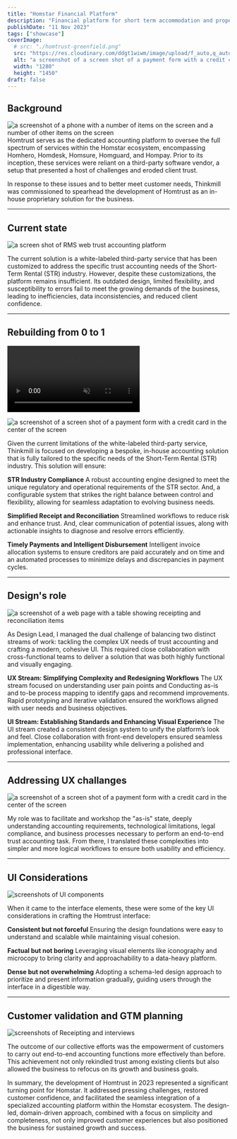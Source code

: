 ```yaml
---
title: "Homstar Financial Platform"
description: "Financial platform for short term accommodation and property managers"
publishDate: "11 Nov 2023"
tags: ["showcase"]
coverImage:
  # src: "./homtrust-greenfield.png"
  src: "https://res.cloudinary.com/ddgt1wiwm/image/upload/f_auto,q_auto/v1/twenty-four-assets/homtrust-greenfield"
  alt: "a screenshot of a screen shot of a payment form with a credit card in the center of the screen"
  width: "1280"
  height: "1450"
draft: false
---
```


## Background

![a screenshot of a phone with a number of items on the screen and a number of other items on the screen](https://res.cloudinary.com/ddgt1wiwm/image/upload/f_auto,q_auto/v1/twenty-four-assets/ov6mvtejyaarbux7ha13)
Homtrust serves as the dedicated accounting platform to oversee the full spectrum of services within the Homstar ecosystem, encompassing Homhero, Homdesk, Homsure, Homguard, and Hompay. Prior to its inception, these services were reliant on a third-party software vendor, a setup that presented a host of challenges and eroded client trust.

In response to these issues and to better meet customer needs, Thinkmill was commissioned to spearhead the development of Homtrust as an in-house proprietary solution for the business.

---

## Current state

![a screen shot of RMS web trust accounting platform](https://res.cloudinary.com/ddgt1wiwm/image/upload/f_auto,q_auto/v1/twenty-four-assets/be7jnwksmfkl7us7kc8h)

The current solution is a white-labeled third-party service that has been customized to address the specific trust accounting needs of the Short-Term Rental (STR) industry. However, despite these customizations, the platform remains insufficient. Its outdated design, limited flexibility, and susceptibility to errors fail to meet the growing demands of the business, leading to inefficiencies, data inconsistencies, and reduced client confidence.


---

## Rebuilding from 0 to 1

<video autoplay="" class="w-full h-full m-0 object-contain" loop="" muted="" playsinline="">
      <source type="video/mp4" src="https://res.cloudinary.com/ddgt1wiwm/video/upload/f_auto:video,q_auto/v1/twenty-four-assets/xuf5f2ziyjsgwbohned5">
</video>

![a screenshot of a screen shot of a payment form with a credit card in the center of the screen](https://res.cloudinary.com/ddgt1wiwm/image/upload/f_auto,q_auto/v1/twenty-four-assets/fzrbjxh8yckqrrxahnbt)

Given the current limitations of the white-labeled third-party service, Thinkmill is focused on developing a bespoke, in-house accounting solution that is fully tailored to the specific needs of the Short-Term Rental (STR) industry. This solution will ensure:

**STR Industry Compliance**
A robust accounting engine designed to meet the unique regulatory and operational requirements of the STR sector.
And, a configurable system that strikes the right balance between control and flexibility, allowing for seamless adaptation to evolving business needs.

**Simplified Receipt and Reconciliation**
Streamlined workflows to reduce risk and enhance trust. And, clear communication of potential issues, along with actionable insights to diagnose and resolve errors efficiently.

**Timely Payments and Intelligent Disbursement**
Intelligent invoice allocation systems to ensure creditors are paid accurately and on time and an automated processes to minimize delays and discrepancies in payment cycles.


---

## Design's role

![a screenshot of a web page with a table showing receipting and reconciliation items](https://res.cloudinary.com/ddgt1wiwm/image/upload/f_auto,q_auto/v1/twenty-four-assets/rskahitv1jixqyeizeno)

As Design Lead, I managed the dual challenge of balancing two distinct streams of work: tackling the complex UX needs of trust accounting and crafting a modern, cohesive UI. This required close collaboration with cross-functional teams to deliver a solution that was both highly functional and visually engaging.

**UX Stream: Simplifying Complexity and Redesigning Workflows**
The UX stream focused on understanding user pain points and Conducting as-is and to-be process mapping to identify gaps and recommend improvements. Rapid prototyping and iterative validation ensured the workflows aligned with user needs and business objectives.


**UI Stream: Establishing Standards and Enhancing Visual Experience**
The UI stream created a consistent design system to unify the platform’s look and feel. Close collaboration with front-end developers ensured seamless implementation, enhancing usability while delivering a polished and professional interface.

---

## Addressing UX challanges 

![a screenshot of a screen shot of a payment form with a credit card in the center of the screen](https://res.cloudinary.com/ddgt1wiwm/image/upload/f_auto,q_auto/v1/twenty-four-assets/xavnmymlje3stybpybxq)


My role was to facilitate and workshop the "as-is" state, deeply understanding accounting requirements, technological limitations, legal compliance, and business processes necessary to perform an end-to-end trust accounting task. From there, I translated these complexities into simpler and more logical workflows to ensure both usability and efficiency.

---
## UI Considerations

![screenshots of UI components](https://res.cloudinary.com/ddgt1wiwm/image/upload/f_auto,q_auto/v1/twenty-four-assets/uq3dngwpdfmqdq29c9ld)

When it came to the interface elements, these were some of the key UI considerations in crafting the Homtrust interface:

**Consistent but not forceful**
Ensuring the design foundations were easy to understand and scalable while maintaining visual cohesion.

**Factual but not boring**
Leveraging visual elements like iconography and microcopy to bring clarity and approachability to a data-heavy platform.

**Dense but not overwhelming**
Adopting a schema-led design approach to prioritize and present information gradually, guiding users through the interface in a digestible way.

---

## Customer validation and GTM planning

![screenshots of Receipting and interviews](https://res.cloudinary.com/ddgt1wiwm/image/upload/f_auto,q_auto/v1/twenty-four-assets/shihuh7sqtrebm7rpqox)

The outcome of our collective efforts was the empowerment of customers to carry out end-to-end accounting functions more effectively than before. This achievement not only rekindled trust among existing clients but also allowed the business to refocus on its growth and business goals.

In summary, the development of Homtrust in 2023 represented a significant turning point for Homstar. It addressed pressing challenges, restored customer confidence, and facilitated the seamless integration of a specialized accounting platform within the Homstar ecosystem. The design-led, domain-driven approach, combined with a focus on simplicity and completeness, not only improved customer experiences but also positioned the business for sustained growth and success.
